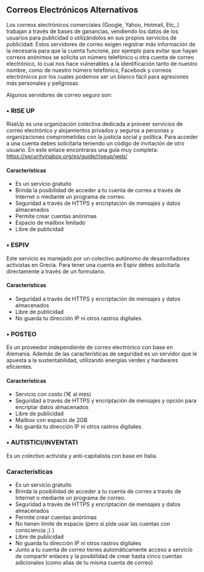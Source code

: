 ## Correos Electrónicos Alternativos
Los correos electrónicos comerciales (Google, Yahoo, Hotmail, Etc,.) trabajan a través de bases de ganancias, vendiendo los datos de los usuarios para publicidad o utilizándolos en sus propios servicios de publicidad. Estos servidores de correo exigen registrar más información de la necesaria para que la cuenta funcione, por ejemplo para evitar que hayan correos anónimos se solicita un número telefónico u otra cuenta de correo electrónico, lo cual nos hace vulnerables a la identificación tanto de nuestro nombre, como de nuestro número telefónico, Facebook y correos electrónicos por los cuales podemos ser un blanco fácil para agresiones más  personales y peligrosas.

Algunos servidores de correo seguro son:

### •	RISE UP
RiseUp es una organización colectiva dedicada a proveer servicios de correo electrónico y alojamientos privados y seguros a personas y organizaciones comprometidas con la justicia social y política. Para acceder a una cuenta debes solicitarla teniendo un código de invitación de otro usuario. En este enlace encontraras una guía muy completa:
https://securityinabox.org/es/guide/riseup/web/

#### Características
*	Es un servicio gratuito
*	Brinda la posibilidad de acceder a tu cuenta de correo a través de Internet o mediante un programa de correo.
*	Seguridad a través de HTTPS y encriptación de mensajes y datos almacenados
*	Permite crear cuentas anónimas
*	Espacio de mailbox limitado
*	Libre de publicidad

### •	ESPIV

Este servicio es manejado por un colectivo autónomo de desarrolladores activistas en Grecia.  Para tener una cuenta en Espiv debes solicitarla directamente a través de un formulario.

#### Características
* Seguridad a través de HTTPS y encriptación de mensajes y datos almacenados
*	Libre de publicidad
*	No guarda tu dirección IP ni otros rastros digitales.

### •	POSTEO
Es un proveedor independiente de correo electrónico con base en Alemania. Además de las características de seguridad es un servidor que le apuesta a la sustentabilidad, utilizando energías verdes y hardwares eficientes.

#### Características
*	Servicio con costo (1€ al mes)
*	Seguridad a través de HTTPS y encriptación de mensajes y opción para encriptar datos almacenados
*	Libre de publicidad
*	Mailbox con espacio de 2GB
*	No guarda tu dirección IP ni otros rastros digitales.

### •	AUTISTICI/INVENTATI
Es un colectivo activista y anti-capitalista con base en Italia. 

### Características
*	Es un servicio gratuito
*	Brinda la posibilidad de acceder a tu cuenta de correo a través de Internet o mediante un programa de correo.
*	Seguridad a través de HTTPS y encriptación de mensajes y datos almacenados
*	Permite crear cuentas anónimas
*	No tienen límite de espacio (pero si pide usar las cuentas con consciencia ;) )
*	Libre de publicidad
*	No guarda tu dirección IP ni otros rastros digitales
* Junto a tu cuenta de correo tienes automáticamente acceso a servicio de compartir enlaces y la posibilidad de crear hasta cinco cuentas adicionales (como alias de tu misma cuenta de correo)

